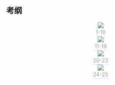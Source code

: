 ## 考纲

<center><img src="https://youpai.roccoshi.top/img/20200731233606.png"><br><div style="border-bottom: 1px solid #d9d9d9;display: inline-block;color: #999;    padding: 2px;">1-10</div> </center>

<center><img src="https://youpai.roccoshi.top/img/20200731233626.png"><br><div style="border-bottom: 1px solid #d9d9d9;display: inline-block;color: #999;    padding: 2px;">11-19</div> </center>

<center><img src="https://youpai.roccoshi.top/img/20200731233647.png"><br><div style="border-bottom: 1px solid #d9d9d9;display: inline-block;color: #999;    padding: 2px;">20-23</div> </center>

<center><img src="https://youpai.roccoshi.top/img/20200731233701.png"><br><div style="border-bottom: 1px solid #d9d9d9;display: inline-block;color: #999;    padding: 2px;">24-25</div> </center>

